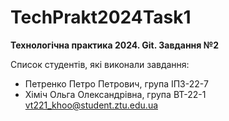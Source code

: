 # TechPrakt2024Task1
**Технологічна практика 2024. Git. Завдання №2**

Список студентів, які виконали завдання:
* Петренко Петро Петрович, група ІПЗ-22-7
* Хіміч Ольга Олександрівна, група ВТ-22-1
vt221_khoo@student.ztu.edu.ua
